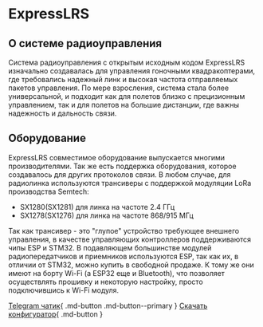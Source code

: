 # ExpressLRS

## О системе радиоуправления

Система радиоуправления с открытым исходным кодом ExpressLRS изначально создавалась для управления гоночными квадракоптерами, где требовались надежный линк и высокая частота отправляемых пакетов управления. По мере взросления, система стала более универсальной, и подходит как для полетов близко с прецизионным управлением, так и для полетов на большие дистанции, где важны надежность и дальность связи.

## Оборудование

ExpressLRS совместимое оборудование выпускается многими производителями. Так же есть поддержка оборудования, которое создавалось для других протоколов связи. В любом случае, для радиолинка используются трансиверы с поддержкой модуляции LoRa производства Semtech:
 - SX1280(SX1281) для линка на частоте 2.4 ГГц
 - SX1278(SX1276) для линка на частоте 868/915 МГц

Так как трансивер - это "глупое" устройство требующее внешнего управления, в качестве управляющих контроллеров поддерживаются чипы ESP и STM32. В подавляющем большинстве модулей радиопередатчиков и приемников используются ESP, так как их, в отличии от STM32, можно купить в свободной продаже. К тому же они имеют на борту Wi-Fi (а ESP32 еще и Bluetooth), что позволяет осуществлять прошивку и некоторую настройку, просто подключившись к Wi-Fi модуля.

[Telegram чатик](https://t.me/expresslrs_rus){ .md-button .md-button--primary } [Скачать конфигуратор](https://github.com/ExpressLRS/ExpressLRS-Configurator/releases/latest){ .md-button }